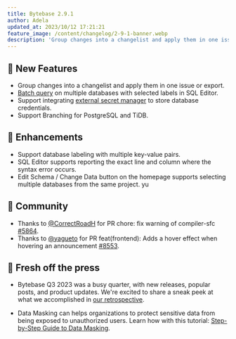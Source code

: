 ```yaml
---
title: Bytebase 2.9.1
author: Adela
updated_at: 2023/10/12 17:21:21
feature_image: /content/changelog/2-9-1-banner.webp
description: 'Group changes into a changelist and apply them in one issue or export.'
---
```


## 🚀 New Features

- Group changes into a changelist and apply them in one issue or export.
- [Batch query](/docs/sql-editor/run-queries/#batch-mode) on multiple databases with selected labels in SQL Editor.
- Support integrating [external secret manager](/docs/get-started/instance/#use-secret-manager) to store database credentials.
- Support Branching for PostgreSQL and TiDB.

## 🎄 Enhancements

- Support database labeling with multiple key-value pairs.
- SQL Editor supports reporting the exact line and column where the syntax error occurs.
- Edit Schema / Change Data button on the homepage supports selecting multiple databases from the same project.
  yu

## 🎠 Community

- Thanks to [@CorrectRoadH](https://github.com/correctroadh) for PR chore: fix warning of compiler-sfc [#5864](https://github.com/bytebase/bytebase/pull/5864).
- Thanks to [@yagueto](https://github.com/yagueto) for PR feat(frontend): Adds a hover effect when hovering an announcement [#8553](https://github.com/bytebase/bytebase/pull/8553).

## 📰 Fresh off the press

- Bytebase Q3 2023 was a busy quarter, with new releases, popular posts, and product updates. We're excited to share a sneak peek at what we accomplished in [our retrospective](/blog/2023-q3-retrospect).

- Data Masking can helps organizations to protect sensitive data from being exposed to unauthorized users. Learn how with this tutorial: [Step-by-Step Guide to Data Masking](/docs/tutorials/data-masking/).

<IncludeBlock url="/docs/get-started/install/install-upgrade"></IncludeBlock>
